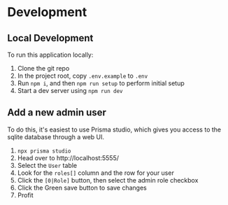 # Development

## Local Development

To run this application locally:

1. Clone the git repo
2. In the project root, copy `.env.example` to `.env`
3. Run `npm i`, and then `npm run setup` to perform initial setup
4. Start a dev server using `npm run dev`

## Add a new admin user

To do this, it's easiest to use Prisma studio, which gives you access to the sqlite database through a web UI.

1. `npx prisma studio`
2. Head over to http://localhost:5555/
3. Select the `User` table
4. Look for the `roles[]` column and the row for your user
5. Click the `[0|Role]` button, then select the admin role checkbox
6. Click the Green save button to save changes
7. Profit
